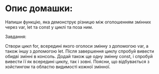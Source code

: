# Oпис домашки: 
Напиши функцію, яка демонструє різницю між оголошенням змінних через var, let та const у циклі та поза ним.

Завдання:

Створи цикл for, всередині якого оголоси змінну з допомогою var, а також іншу з допомогою let.
Після завершення циклу спробуй вивести обидві змінні в консоль.
Додай також ще одну змінну const, і спробуй вивести її як всередині циклу, так і зовні.
Поясни, що відбувається з хойстингом та областю видимості кожної змінної.